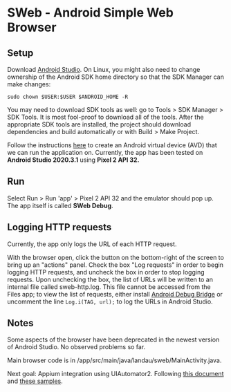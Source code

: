 # SWeb - Android Simple Web Browser

## Setup

Download [Android Studio](https://developer.android.com/studio). On Linux, you might also need to change ownership of the Android SDK home directory so that the SDK Manager can make changes:
```
sudo chown $USER:$USER $ANDROID_HOME -R
```

You may need to download SDK tools as well: go to Tools > SDK Manager > SDK Tools. It is most fool-proof to download all of the tools.
After the appropriate SDK tools are installed, the project should download dependencies and build automatically or with Build > Make Project.

Follow the instructions [here](https://developer.android.com/studio/run/emulator) to create an Android virtual device (AVD) that we can run the application on. Currently, the app has been tested on **Android Studio 2020.3.1** using **Pixel 2 API 32.** 

## Run

Select Run > Run 'app' > Pixel 2 API 32 and the emulator should pop up. The app itself is called **SWeb Debug**.

## Logging HTTP requests

Currently, the app only logs the URL of each HTTP request.

With the browser open, click the button on the bottom-right of the screen to bring up an "actions" panel. Check the box "Log requests" in order to begin logging HTTP requests, and uncheck the box in order to stop logging requests. Upon unchecking the box, the list of URLs will be written to an internal file called sweb-http.log. This file cannot be accessed from the Files app; to view the list of requests, either install [Android Debug Bridge](https://developer.android.com/studio/command-line/adb) or uncomment the line `Log.i(TAG, url);` to log the URLs in Android Studio.

## Notes

Some aspects of the browser have been deprecated in the newest version of Android Studio. No observed problems so far.

Main browser code is in /app/src/main/java/landau/sweb/MainActivity.java.

Next goal: Appium integration using UIAutomator2. Following [this document](https://appium.io/docs/en/about-appium/getting-started/?lang=en) and [these samples](https://github.com/appium/appium/tree/master/sample-code/java/src).

